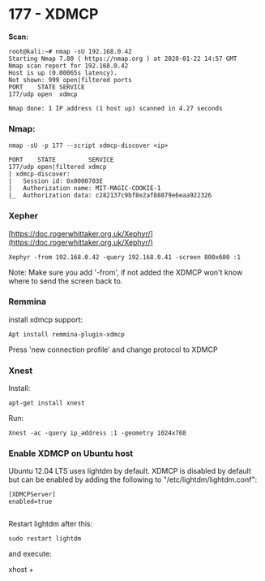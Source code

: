 # 177 - XDMCP

**Scan:**

```text
root@kali:~# nmap -sU 192.168.0.42 
Starting Nmap 7.80 ( https://nmap.org ) at 2020-01-22 14:57 GMT 
Nmap scan report for 192.168.0.42 
Host is up (0.00065s latency). 
Not shown: 999 open|filtered ports 
PORT    STATE SERVICE 
177/udp open  xdmcp 

Nmap done: 1 IP address (1 host up) scanned in 4.27 seconds 
```

### **Nmap:**

```text
nmap -sU -p 177 --script xdmcp-discover <ip> 

PORT    STATE         SERVICE 
177/udp open|filtered xdmcp 
| xdmcp-discover: 
|   Session id: 0x0000703E 
|   Authorization name: MIT-MAGIC-COOKIE-1 
|_  Authorization data: c282137c9bf8e2af88879e6eaa922326 
```

### Xepher

[https://doc.rogerwhittaker.org.uk/Xephyr/](https://doc.rogerwhittaker.org.uk/Xephyr/) 

`Xephyr -from 192.168.0.42 -query 192.168.0.41 -screen 800x600 :1` 

Note: Make sure you add '-from', if not added the XDMCP won't know where to send the screen back to.

### Remmina

install xdmcp support: 

`Apt install remmina-plugin-xdmcp` 

Press 'new connection profile' and change protocol to XDMCP

### Xnest 

Install:

`apt-get install xnest` 

Run:

`Xnest -ac -query ip_address :1 -geometry 1024x768` 

### **Enable XDMCP on Ubuntu host**

Ubuntu 12.04 LTS uses lightdm by default. XDMCP is disabled by default but can be enabled by adding the following to "/etc/lightdm/lightdm.conf":

```text
[XDMCPServer] 
enabled=true 


```

Restart lightdm after this:

`sudo restart lightdm`

and execute:

xhost +

